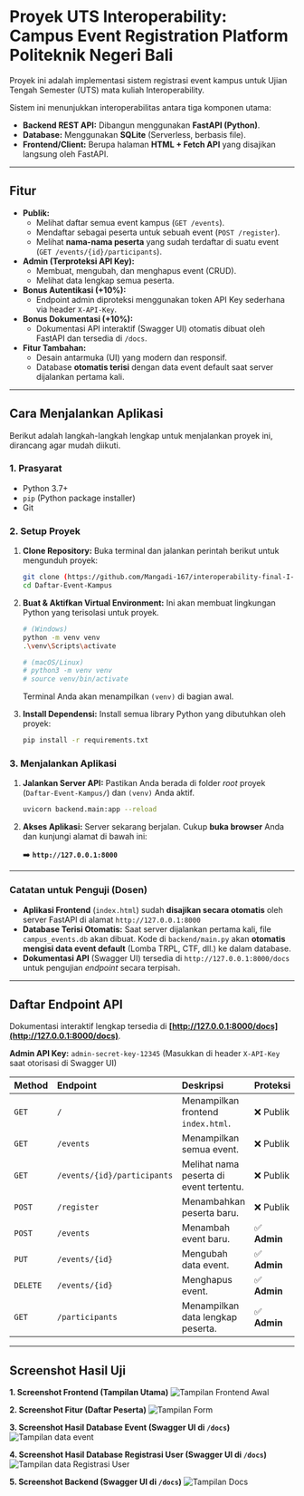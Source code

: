 # Proyek UTS Interoperability: Campus Event Registration Platform Politeknik Negeri Bali

Proyek ini adalah implementasi sistem registrasi event kampus untuk Ujian Tengah Semester (UTS) mata kuliah Interoperability.

Sistem ini menunjukkan interoperabilitas antara tiga komponen utama:
* **Backend REST API:** Dibangun menggunakan **FastAPI (Python)**.
* **Database:** Menggunakan **SQLite** (Serverless, berbasis file).
* **Frontend/Client:** Berupa halaman **HTML + Fetch API** yang disajikan langsung oleh FastAPI.

---

## Fitur

* **Publik:**
    * Melihat daftar semua event kampus (`GET /events`).
    * Mendaftar sebagai peserta untuk sebuah event (`POST /register`).
    * Melihat **nama-nama peserta** yang sudah terdaftar di suatu event (`GET /events/{id}/participants`).
* **Admin (Terproteksi API Key):**
    * Membuat, mengubah, dan menghapus event (CRUD).
    * Melihat data lengkap semua peserta.
* **Bonus Autentikasi (+10%):**
    * Endpoint admin diproteksi menggunakan token API Key sederhana via header `X-API-Key`.
* **Bonus Dokumentasi (+10%):**
    * Dokumentasi API interaktif (Swagger UI) otomatis dibuat oleh FastAPI dan tersedia di `/docs`.
* **Fitur Tambahan:**
    * Desain antarmuka (UI) yang modern dan responsif.
    * Database **otomatis terisi** dengan data event default saat server dijalankan pertama kali.

---

## Cara Menjalankan Aplikasi

Berikut adalah langkah-langkah lengkap untuk menjalankan proyek ini, dirancang agar mudah diikuti.

### 1. Prasyarat

* Python 3.7+
* `pip` (Python package installer)
* Git

### 2. Setup Proyek

1.  **Clone Repository:**
    Buka terminal dan jalankan perintah berikut untuk mengunduh proyek:
    ```bash
    git clone (https://github.com/Mangadi-167/interoperability-final-I-Komang-Adi-Wirata.git)
    cd Daftar-Event-Kampus
    ```

2.  **Buat & Aktifkan Virtual Environment:**
    Ini akan membuat lingkungan Python yang terisolasi untuk proyek.
    ```bash
    # (Windows)
    python -m venv venv
    .\venv\Scripts\activate
    
    # (macOS/Linux)
    # python3 -m venv venv
    # source venv/bin/activate
    ```
    Terminal Anda akan menampilkan `(venv)` di bagian awal.

3.  **Install Dependensi:**
    Install semua library Python yang dibutuhkan oleh proyek:
    ```bash
    pip install -r requirements.txt
    ```

### 3. Menjalankan Aplikasi

1.  **Jalankan Server API:**
    Pastikan Anda berada di folder *root* proyek (`Daftar-Event-Kampus/`) dan `(venv)` Anda aktif.
    ```bash
    uvicorn backend.main:app --reload
    ```

2.  **Akses Aplikasi:**
    Server sekarang berjalan. Cukup **buka browser** Anda dan kunjungi alamat di bawah ini:
    
    ➡️ **`http://127.0.0.1:8000`**

---

### Catatan untuk Penguji (Dosen)

* **Aplikasi Frontend** (`index.html`) sudah **disajikan secara otomatis** oleh server FastAPI di alamat `http://127.0.0.1:8000`
* **Database Terisi Otomatis:** Saat server dijalankan pertama kali, file `campus_events.db` akan dibuat. Kode di `backend/main.py` akan **otomatis mengisi data event default** (Lomba TRPL, CTF, dll.) ke dalam database.
* **Dokumentasi API** (Swagger UI) tersedia di `http://127.0.0.1:8000/docs` untuk pengujian *endpoint* secara terpisah.

---

## Daftar Endpoint API

Dokumentasi interaktif lengkap tersedia di **[http://127.0.0.1:8000/docs](http://127.0.0.1:8000/docs)**.

**Admin API Key:** `admin-secret-key-12345` (Masukkan di header `X-API-Key` saat otorisasi di Swagger UI)

| Method | Endpoint | Deskripsi | Proteksi |
| :--- | :--- | :--- | :--- |
| `GET` | `/` | Menampilkan frontend `index.html`. | ❌ Publik |
| `GET` | `/events` | Menampilkan semua event. | ❌ Publik |
| `GET`| `/events/{id}/participants`| Melihat nama peserta di event tertentu.| ❌ Publik |
| `POST` | `/register` | Menambahkan peserta baru. | ❌ Publik |
| `POST` | `/events` | Menambah event baru. | ✅ **Admin** |
| `PUT` | `/events/{id}` | Mengubah data event. | ✅ **Admin** |
| `DELETE` | `/events/{id}` | Menghapus event. | ✅ **Admin** |
| `GET` | `/participants`| Menampilkan data lengkap peserta. | ✅ **Admin** |

---

## Screenshot Hasil Uji


**1. Screenshot Frontend (Tampilan Utama)**
![Tampilan Frontend Awal](screenshots/Tampilan1.png)

**2. Screenshot Fitur (Daftar Peserta)**
![Tampilan Form](screenshots/TampilanAdd.png)

**3. Screenshot Hasil Database Event (Swagger UI di `/docs`)**
![Tampilan data event](screenshots/HasilEvent.png)

**4. Screenshot Hasil Database Registrasi User (Swagger UI di `/docs`)**
![Tampilan data Registrasi User](screenshots/HasilRegistrasi.png)

**5. Screenshot Backend (Swagger UI di `/docs`)**
![Tampilan Docs](screenshots/docs.png)